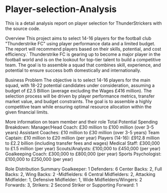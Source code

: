 # Player-selection-Analysis
This is a detail analysis report on player selection for ThunderStrickers with the source code.

Overview
This project aims to select 14-16 players for the football club "Thunderstrike FC" using player performance data and a limited budget. The report will recommend players based on their skills, potential, and cost efficiency.` Thunderstrike FC is gearing up to become a major player in the football world and is on the lookout for top-tier talent to build a competitive team. The goal is to assemble a squad that combines skill, experience, and potential to ensure success both domestically and internationally.

Business Problem
The objective is to select 14-16 players for the main squad, with 18-22 potential candidates under consideration, assuming a budget of £2.5 Billion (average excluding the Wages £416 million). The selection process will be driven by player performance metrics, transfer market value, and budget constraints. The goal is to assemble a highly competitive team while ensuring optimal resource allocation within the given financial limits.

More information on team member and their role
Total Potential Spending Breakdown:
Manager/Head Coach: £30 million to £100 million (over 3-5 years)
Assistant Coaches: £10 million to £30 million (over 3-5 years)
Team Captain: £10 million to £20 million (per year)
Players (14-16): £912.8 million to £2.2 billion (including transfer fees and wages)
Medical Staff: £300,000 to £1.5 million (per year)
Scouts/Analysts: £100,000 to £450,000 (per year)
Goalkeeping Coach: £300,000 to £800,000 (per year)
Sports Psychologist: £100,000 to £250,000 (per year)

Role Distribution Summary
Goalkeeper: 1
Defenders: 6 Center Backs: 2, Full Backs: 2, Wing Backs: 2 -Midfielders: 6 Central Midfielders: 2, Attacking Midfielder: 1, Defensive Midfielder: 1,
Wide Midfielders/Wingers: 2 Forwards: 3, Strikers: 2
Second Striker or Supporting Forward: 1
